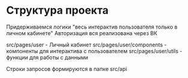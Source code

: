 # Структура проекта

Придерживаемся логики "весь интерактив пользователя только в личном кабинете"
Авторизация вся реализована через ВК

src/pages/user - Личный кабинет
src/pages/user/components - компоненты для интерактива с пользователем
src/pages/user/utils - функции для работы с данными

Строки запросов формируются в папке src/api

